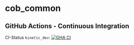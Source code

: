 cob_common
===========

## GitHub Actions - Continuous Integration

CI-Status ```kinetic_dev```: [![GHA CI](https://github.com/4am-robotics/cob_common/actions/workflows/main.yml/badge.svg?branch=kinetic_dev)](https://github.com/4am-robotics/cob_common/actions/workflows/main.yml?query=branch%3Akinetic_dev)

